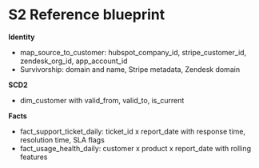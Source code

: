 ﻿# S2 Reference blueprint

**Identity**
- map_source_to_customer: hubspot_company_id, stripe_customer_id, zendesk_org_id, app_account_id
- Survivorship: domain and name, Stripe metadata, Zendesk domain

**SCD2**
- dim_customer with valid_from, valid_to, is_current

**Facts**
- fact_support_ticket_daily: ticket_id x report_date with response time, resolution time, SLA flags
- fact_usage_health_daily: customer x product x report_date with rolling features
